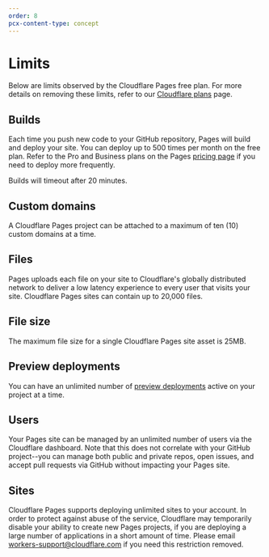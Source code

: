 ```yaml
---
order: 8
pcx-content-type: concept
---
```


# Limits

Below are limits observed by the Cloudflare Pages free plan. For more details on removing these limits, refer to our [Cloudflare plans](https://www.cloudflare.com/plans) page.

## Builds

Each time you push new code to your GitHub repository, Pages will build and deploy your site. You can deploy up to 500 times per month on the free plan. Refer to the Pro and Business plans on the Pages [pricing page](https://pages.cloudflare.com/#pricing) if you need to deploy more frequently.

Builds will timeout after 20 minutes.

## Custom domains

A Cloudflare Pages project can be attached to a maximum of ten (10) custom domains at a time.

## Files

Pages uploads each file on your site to Cloudflare's globally distributed network to deliver a low latency experience to every user that visits your site. Cloudflare Pages sites can contain up to 20,000 files.

## File size

The maximum file size for a single Cloudflare Pages site asset is 25MB.

## Preview deployments

You can have an unlimited number of [preview deployments](/platform/preview-deployments) active on your project at a time.

## Users

Your Pages site can be managed by an unlimited number of users via the Cloudflare dashboard. Note that this does not correlate with your GitHub project--you can manage both public and private repos, open issues, and accept pull requests via GitHub without impacting your Pages site.

## Sites

Cloudflare Pages supports deploying unlimited sites to your account. In order to protect against abuse of the service, Cloudflare may temporarily disable your ability to create new Pages projects, if you are deploying a large number of applications in a short amount of time. Please email workers-support@cloudflare.com if you need this restriction removed.
